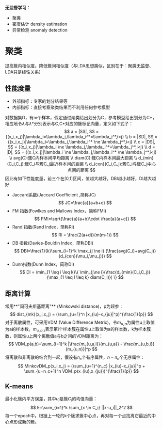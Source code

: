 **无监督学习**：
- 聚类
- 密度估计 density estimation
- 异常检测 anomaly detection
# 聚类
提高簇内相似度，降低簇间相似度（与LDA思想类似，区别在于：聚类无监督、LDA只是线性关系）
## 性能度量
- 外部指标：专家的划分结果等
- 内部指标：直接考察聚类结果而不利用任何参考模型

对数据集D，有m个样本，假定通过聚类给出划分为C，参考模型给出划分为C\*，相应地令$\lambda$与$\lambda$\*分别表示与C,C\*对应的簇标记向量，定义如下式子：
$$
a = |SS|, SS = {(x_i,x_j)|\lambda_i=\lambda_j,\lambda_i^*=\lambda_j^*,i<j}
\\
b = |SD|, SS = {(x_i,x_j)|\lambda_i=\lambda_j,\lambda_i^* \ne \lambda_j^*,i<j}
\\
c = |DS|, SS = {(x_i,x_j)|\lambda_i \ne \lambda_j,\lambda_i^*=\lambda_j^*,i<j}
\\
d = |D|, SS = {(x_i,x_j)|\lambda_i \ne \lambda_j,\lambda_i^* \ne \lambda_j^*,i<j}
\\
avg(C):簇C内样本间平均距离
\\
diam(C):簇C内样本间最大距离
\\
d_{min}(C_i,C_j):簇C_i与簇C_j最近样本间的距离
\\
d_{cen}(C_i,C_j):簇C_i与簇C_j中心点间的距离
$$
因此有如下性能度量，前三个在[0,1]区间，值越大越好。DBI越小越好，DI越大越好
- Jaccard系数(Jaccard Coefficient ,简称JC)
$$
JC=\frac{a}{a+b+c}
$$
- FM 指数(Fowlkes and Mallows lndex，简称FMI)
$$
FMI=\sqrt{\frac{a}{a+b}\cdot \frac{a}{a+c}}
$$
- Rand 指数(Rand Index，简称RI)
$$
RI = \frac{2(a+d)}{m(m-1)}
$$
- DB 指数(Davies-Bouldin Index，简称DBI)
$$
DBI=\frac{1}{k}\sum_{i=1}^k \max_{j \ne i} (\frac{avg(C_i)+avg(C_j)}{d_{cen}(\mu_i,\mu_j)})
$$
- Dunn指数(Dunn Index，简称DI)
$$
DI = \min_{1 \leq i \leq k}\{ \min_{j\ne i}(\frac{d_{min}(C_i,C_j)}{\max_{1 \leq l \leq k} diam(C_l)}) \}
$$

## 距离计算

常用**"闵可夫斯基距离"** (Minkowski distance)，p为超参：
$$
dist_{mk}(x_i,x_j) = (\sum_{u=1}^n |x_{iu}-x_{ju}|^p)^{\frac{1}{p}}
$$
对于离散属性，可采用VDM (Value Difference Metric)，令$m_{u,a}$为属性u上取值为a的样本数，$m_{u,a,i}$表示第i个样本簇在属性u上取值为a的样本数，k为样本簇数，则属性u上两个离散值a与b之间的VDM距离为：
$$
VDM_p(a,b)=\sum_{i=1}^k |\frac{m_{u,a,i}}{m_{u,a}} - \frac{m_{u,b,i}}{m_{u,n}}|^p
$$
将离散和非离散的结合到一起，假设有$n_c$个有序属性，$n-n_c$个无序属性：
$$
MinkovDM_p(x_i,x_j) = (\sum_{u=1}^{n_c} |x_{iu}-x_{ju}|^p + \sum_{u=n_c+1}^n VDM_p(x_{iu},x_{ju}))^{\frac{1}{p}}
$$

## K-means

最小化簇内平方误差，其中$u_i$是簇$C_i$的均值向量：
$$
E=\sum_{i=1}^k \sum_{x \in C_i} ||x-u_i||_2^2
$$
每一个epoch中，根据上一轮的k个簇求簇中心点，再对每一个点找离它最近的中心点形成新的簇。













